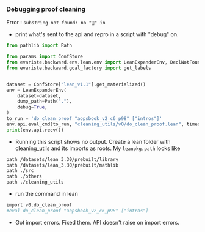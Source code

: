 ### Debugging proof cleaning

Error : `substring not found: no "🦑" in `

- print what's sent to the api and repro in a script with "debug" on.
```py
from pathlib import Path

from params import ConfStore
from evariste.backward.env.lean.env import LeanExpanderEnv, DeclNotFound
from evariste.backward.goal_factory import get_labels


dataset = ConfStore["lean_v1.1"].get_materialized()
env = LeanExpanderEnv(
    dataset=dataset,
    dump_path=Path("."),
    debug=True,
)
to_run = 'do_clean_proof "aopsbook_v2_c6_p98" ["intros"]'
env.api.eval_cmd(to_run, "cleaning_utils/v0/do_clean_proof.lean", timeout=300_000)
print(env.api.recv())
```

- Running this script shows no output. Create a lean folder with cleaning_utils and its imports as roots. My `leanpkg.path` looks like 
```bash
path /datasets/lean_3.30/prebuilt/library
path /datasets/lean_3.30/prebuilt/mathlib
path ./src
path ./others
path ./cleaning_utils
```

- run the command in lean
```bash
import v0.do_clean_proof
#eval do_clean_proof "aopsbook_v2_c6_p98" ["intros"]
```

- Got import errors. Fixed them. API doesn't raise on import errors.
